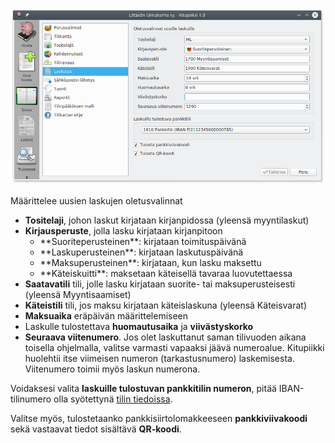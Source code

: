 ![](laskutus.png)

Määrittelee uusien laskujen oletusvalinnat

* **Tositelaji**, johon laskut kirjataan kirjanpidossa (yleensä myyntilaskut)
* **Kirjausperuste**, jolla lasku kirjataan kirjanpitoon <ul>
  <li>**Suoriteperusteinen**: kirjataan toimituspäivänä</li>
  <li>**Laskuperusteinen**: kirjataan laskutuspäivänä</li>
  <li>**Maksuperusteinen**: kirjataan, kun lasku maksettu</li>
  <li>**Käteiskuitti**: maksetaan käteisellä tavaraa luovutettaessa</li></ul>
* **Saatavatili** tili, jolle lasku kirjataan suorite- tai maksuperusteisesti (yleensä Myyntisaamiset)
* **Käteistili** tili, jos maksu kirjataan käteislaskuna (yleensä Käteisvarat)
* **Maksuaika** eräpäivän määrittelemiseen
* Laskulle tulostettava **huomautusaika** ja **viivästyskorko**
* **Seuraava viitenumero**. Jos olet laskuttanut saman tilivuoden aikana toisella ohjelmalla, valitse varmasti vapaaksi jäävä numeroalue. Kitupiikki huolehtii itse viimeisen numeron (tarkastusnumero) laskemisesta. Viitenumero toimii myös laskun numerona.

Voidaksesi valita **laskuille tulostuvan pankkitilin numeron**, pitää IBAN-tilinumero olla syötettynä
[tilin tiedoissa](/maaritykset/tilikartta).

Valitse myös, tulostetaanko pankkisiirtolomakkeeseen **pankkiviivakoodi** sekä vastaavat tiedot sisältävä **QR-koodi**.
